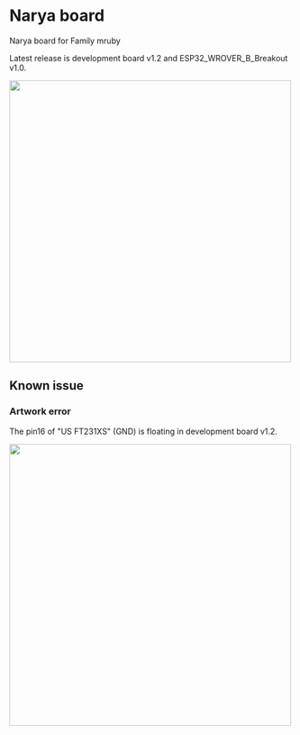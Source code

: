 # Narya board
Narya board for Family mruby

Latest release is development board v1.2 and ESP32_WROVER_B_Breakout v1.0.

<img src="https://github.com/kishima/narya_board/blob/master/dev_board/dev_v1.2/image/board_image.jpg" width=500>

## Known issue

### Artwork error

The pin16 of "US FT231XS" (GND) is floating in development board v1.2.

<img src="https://github.com/kishima/narya_board/blob/master/dev_board/dev_v1.2/image/artwork_mistake.png" width=500>
